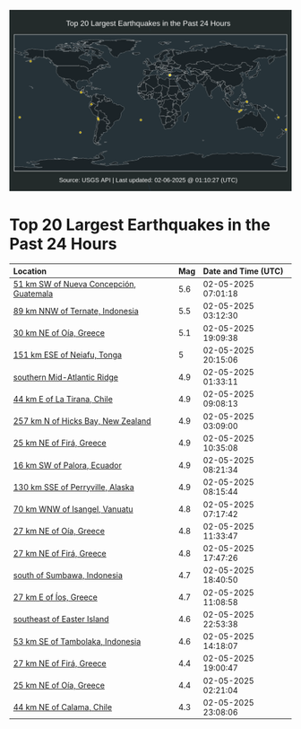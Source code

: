 ![Map](./map.png)

# Top 20 Largest Earthquakes in the Past 24 Hours

| Location | Mag | Date and Time (UTC) |
|:---|:---|:---|
| [51 km SW of Nueva Concepción, Guatemala](https://earthquake.usgs.gov/earthquakes/eventpage/us7000pbfb) | 5.6 | 02-05-2025 07:01:18 |
| [89 km NNW of Ternate, Indonesia](https://earthquake.usgs.gov/earthquakes/eventpage/us7000pbdp) | 5.5 | 02-05-2025 03:12:30 |
| [30 km NE of Oía, Greece](https://earthquake.usgs.gov/earthquakes/eventpage/us7000pbmp) | 5.1 | 02-05-2025 19:09:38 |
| [151 km ESE of Neiafu, Tonga](https://earthquake.usgs.gov/earthquakes/eventpage/us7000pbn5) | 5 | 02-05-2025 20:15:06 |
| [southern Mid-Atlantic Ridge](https://earthquake.usgs.gov/earthquakes/eventpage/us7000pbdd) | 4.9 | 02-05-2025 01:33:11 |
| [44 km E of La Tirana, Chile](https://earthquake.usgs.gov/earthquakes/eventpage/us7000pbgu) | 4.9 | 02-05-2025 09:08:13 |
| [257 km N of Hicks Bay, New Zealand](https://earthquake.usgs.gov/earthquakes/eventpage/us7000pbdm) | 4.9 | 02-05-2025 03:09:00 |
| [25 km NE of Firá, Greece](https://earthquake.usgs.gov/earthquakes/eventpage/us7000pbig) | 4.9 | 02-05-2025 10:35:08 |
| [16 km SW of Palora, Ecuador](https://earthquake.usgs.gov/earthquakes/eventpage/us7000pbgl) | 4.9 | 02-05-2025 08:21:34 |
| [130 km SSE of Perryville, Alaska](https://earthquake.usgs.gov/earthquakes/eventpage/us7000pbgk) | 4.9 | 02-05-2025 08:15:44 |
| [70 km WNW of Isangel, Vanuatu](https://earthquake.usgs.gov/earthquakes/eventpage/us7000pbfr) | 4.8 | 02-05-2025 07:17:42 |
| [27 km NE of Oía, Greece](https://earthquake.usgs.gov/earthquakes/eventpage/us7000pbj0) | 4.8 | 02-05-2025 11:33:47 |
| [27 km NE of Firá, Greece](https://earthquake.usgs.gov/earthquakes/eventpage/us7000pbln) | 4.8 | 02-05-2025 17:47:26 |
| [south of Sumbawa, Indonesia](https://earthquake.usgs.gov/earthquakes/eventpage/us7000pbmi) | 4.7 | 02-05-2025 18:40:50 |
| [27 km E of Íos, Greece](https://earthquake.usgs.gov/earthquakes/eventpage/us7000pbir) | 4.7 | 02-05-2025 11:08:58 |
| [southeast of Easter Island](https://earthquake.usgs.gov/earthquakes/eventpage/us7000pbp5) | 4.6 | 02-05-2025 22:53:38 |
| [53 km SE of Tambolaka, Indonesia](https://earthquake.usgs.gov/earthquakes/eventpage/us7000pbk8) | 4.6 | 02-05-2025 14:18:07 |
| [27 km NE of Firá, Greece](https://earthquake.usgs.gov/earthquakes/eventpage/us7000pbml) | 4.4 | 02-05-2025 19:00:47 |
| [25 km NE of Oía, Greece](https://earthquake.usgs.gov/earthquakes/eventpage/us7000pbdi) | 4.4 | 02-05-2025 02:21:04 |
| [44 km NE of Calama, Chile](https://earthquake.usgs.gov/earthquakes/eventpage/us7000pbp6) | 4.3 | 02-05-2025 23:08:06 |
